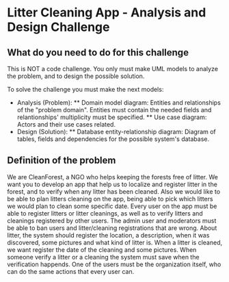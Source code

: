 # Litter Cleaning App - Analysis and Design Challenge

## What do you need to do for this challenge

This is NOT a code challenge. You only must make UML models to analyze the problem, and to design the possible solution.

To solve the challenge you must make the next models:
* Analysis (Problem):
** Domain model diagram: Entities and relationships of the "problem domain". Entities must contain the needed fields and relantionships' multiplicity must be specified.
** Use case diagram: Actors and their use cases related.
* Design (Solution):
** Database entity-relationship diagram: Diagram of tables, fields and dependencies for the possible system's database.


## Definition of the problem

We are CleanForest, a NGO who helps keeping the forests free of litter. We want you to develop an app that help us to localize and register litter in the forest, and to verify when any litter has been cleaned. Also we would like to be able to plan litters cleaning on the app, being able to pick which litters we would plan to clean some specific date.
Every user on the app must be able to register litters or litter cleanings, as well as to verify litters and cleanings registered by other users. The admin user and moderators must be able to ban users and litter/cleaning registrations that are wrong.
About litter, the system should register the location, a description, when it was discovered, some pictures and what kind of litter is. When a litter is cleaned, we want register the date of the cleaning and some pictures. When someone verify a litter or a cleaning the system must save when the verification happends.
One of the users must be the organization itself, who can do the same actions that every user can.
